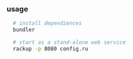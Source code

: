 ### usage

```sh
  # install dependiences
  bundler
```

```sh
  # start as a stand-alone web service
  rackup -p 8080 config.ru
```